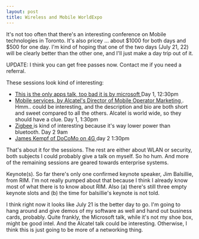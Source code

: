 ```yaml
---
layout: post
title: Wireless and Mobile WorldExpo 
---
```

<p>It's not too often that there's an interesting conference on Mobile technologies in Toronto. It's also pricey ... about $1000 for both days and $500 for one day. I'm kind of hoping that one of the two days (July 21, 22) will be clearly better than the other one, and I'll just make a day trip out of it. </p><p>UPDATE: I think you can get free passes now. Contact me if you need a referral. </p><p>These sessions look kind of interesting: <ul><li><a href="http://wmworldexpo.wowgao.com/presentation_proposals/presentation_detail.php?suid=108&amp;spid=100,">This is the only apps talk, too bad it is by microsoft </a>Day 1, 12:30pm </li><li><a href="http://wmworldexpo.wowgao.com/presentation_proposals/presentation_detail.php?suid=172&amp;spid=171,">Mobile services, by Alcatel's Director of Mobile Operator Marketing </a>. Hmm.. could be interesting, and the description and bio are both short and sweet compared to all the others. Alcatel is world wide, so they should have a clue. Day 1, 1:30pm </li><li><a href="http://wmworldexpo.wowgao.com/presentation_proposals/presentation_detail.php?suid=100&amp;spid=92,">Zigbee </a>is kind of interesting because it's way lower power than bluetooth. Day 2 9am </li><li><a href="http://wmworldexpo.wowgao.com/presentation_proposals/presentation_detail.php?suid=132&amp;spid=125,">James Kempf of DoCoMo on 4G </a>day 2 1:30pm </li></ul>That's about it for the sessions. The rest are either about WLAN or security, both subjects I could probably give a talk on myself. So ho hum. And more of the remaining sessions are geared towards enterprise systems. </p><p>Keynote(s). So far there's only one confirmed keynote speaker, Jim Balsillie, from RIM. I'm not really pumped about that because I think I already know most of what there is to know about RIM. Also (a) there's still three empty keynote slots and (b) the time for balsillie's keynote is not told. </p><p>I think right now it looks like July 21 is the better day to go. I'm going to hang around and give demos of my software as well and hand out business cards, probably. Quite frankly, the Microsoft talk, while it's not my shoe box, might be good intel. And the Alcatel talk could be interesting. Otherwise, I think this is just going to be more of a networking thing. </p>
